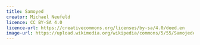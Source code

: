 ```yaml
---
title: Samoyed
creator: Michael Neufeld
licence: CC BY-SA 4.0
licence-url: https://creativecommons.org/licenses/by-sa/4.0/deed.en
image-url: https://upload.wikimedia.org/wikipedia/commons/5/55/Samojedenr%C3%BCde.jpg
---
```

